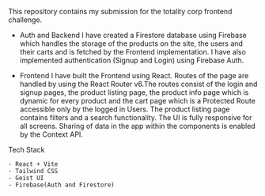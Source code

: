 This repository contains my submission for the totality corp frontend challenge.

- Auth and Backend
  I have created a Firestore database using Firebase which handles the storage of the products on the site, the users and their carts and is fetched by the Frontend implementation.
  I have also implemented authentication (Signup and Login) using Firebase Auth.

- Frontend
  I have built the Frontend using React. Routes of the page are handled by using the React Router v6.The routes consist of the login and signup pages, the product listing page, the product info page which is dynamic for every product and the cart page which is a Protected Route accessible only by the logged in Users. The product listing page contains filters and a search functionality. The UI is fully responsive for all screens. Sharing of data in the app within the components is enabled by the Context API.

Tech Stack

```
- React + Vite
- Tailwind CSS
- Geist UI
- Firebase(Auth and Firestore)
```
